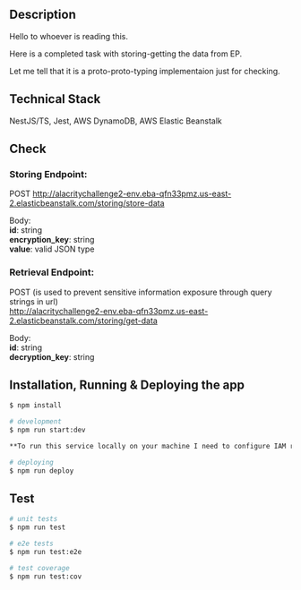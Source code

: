 ## Description

Hello to whoever is reading this.

Here is a completed task with storing-getting the data from EP.

Let me tell that it is a proto-proto-typing implementaion just for checking.

## Technical Stack
NestJS/TS, Jest, AWS DynamoDB, AWS Elastic Beanstalk  

## Check

### Storing Endpoint:

POST 
http://alacritychallenge2-env.eba-qfn33pmz.us-east-2.elasticbeanstalk.com/storing/store-data

Body:\
**id**: string\
**encryption_key**: string\
**value**: valid JSON type

### Retrieval Endpoint:

POST (is used to prevent sensitive information exposure through query strings in url)\
http://alacritychallenge2-env.eba-qfn33pmz.us-east-2.elasticbeanstalk.com/storing/get-data

Body:\
**id**: string\
**decryption_key**: string


## Installation, Running & Deploying the app

```bash
$ npm install

# development
$ npm run start:dev

**To run this service locally on your machine I need to configure IAM role for you in my AWS account**

# deploying
$ npm run deploy
```

## Test

```bash
# unit tests
$ npm run test

# e2e tests
$ npm run test:e2e

# test coverage
$ npm run test:cov
```
